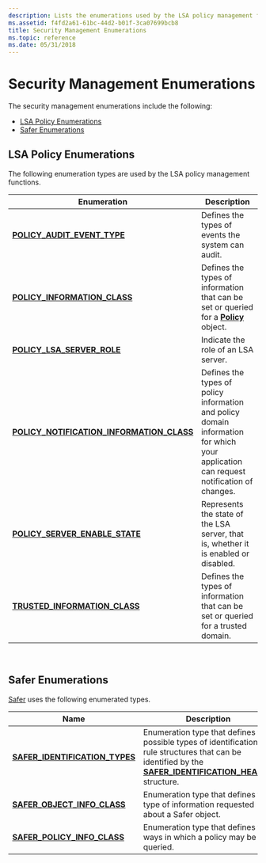 ```yaml
---
description: Lists the enumerations used by the LSA policy management functions.
ms.assetid: f4fd2a61-61bc-44d2-b01f-3ca07699bcb8
title: Security Management Enumerations
ms.topic: reference
ms.date: 05/31/2018
---
```


# Security Management Enumerations

The security management enumerations include the following:

-   [LSA Policy Enumerations](#lsa-policy-enumerations)
-   [Safer Enumerations](#safer-enumerations)

## LSA Policy Enumerations

The following enumeration types are used by the LSA policy management functions.



| Enumeration                                                                               | Description                                                                                                                           |
|-------------------------------------------------------------------------------------------|---------------------------------------------------------------------------------------------------------------------------------------|
| [**POLICY\_AUDIT\_EVENT\_TYPE**](/windows/desktop/api/Ntsecapi/ne-ntsecapi-policy_audit_event_type)                             | Defines the types of events the system can audit.                                                                                     |
| [**POLICY\_INFORMATION\_CLASS**](/windows/desktop/api/Ntsecapi/ne-ntsecapi-policy_information_class)                            | Defines the types of information that can be set or queried for a [**Policy**](policy-object.md) object.                             |
| [**POLICY\_LSA\_SERVER\_ROLE**](/windows/desktop/api/Ntsecapi/ne-ntsecapi-policy_lsa_server_role)                               | Indicate the role of an LSA server.                                                                                                   |
| [**POLICY\_NOTIFICATION\_INFORMATION\_CLASS**](/windows/desktop/api/Ntsecapi/ne-ntsecapi-policy_notification_information_class) | Defines the types of policy information and policy domain information for which your application can request notification of changes. |
| [**POLICY\_SERVER\_ENABLE\_STATE**](/windows/desktop/api/Ntsecapi/ne-ntsecapi-policy_server_enable_state)                       | Represents the state of the LSA server, that is, whether it is enabled or disabled.                                                   |
| [**TRUSTED\_INFORMATION\_CLASS**](/windows/desktop/api/Ntsecapi/ne-ntsecapi-trusted_information_class)                          | Defines the types of information that can be set or queried for a trusted domain.                                                     |



 

## Safer Enumerations

[Safer](safer.md) uses the following enumerated types.



| Name                                                               | Description                                                                                                                                                                                      |
|--------------------------------------------------------------------|--------------------------------------------------------------------------------------------------------------------------------------------------------------------------------------------------|
| [**SAFER\_IDENTIFICATION\_TYPES**](/windows/desktop/api/WinSafer/ne-winsafer-safer_identification_types) | Enumeration type that defines the possible types of identification rule structures that can be identified by the [**SAFER\_IDENTIFICATION\_HEADER**](/windows/desktop/api/WinSafer/ns-winsafer-safer_identification_header) structure. |
| [**SAFER\_OBJECT\_INFO\_CLASS**](/windows/desktop/api/WinSafer/ne-winsafer-safer_object_info_class)      | Enumeration type that defines the type of information requested about a Safer object.                                                                                                            |
| [**SAFER\_POLICY\_INFO\_CLASS**](/windows/desktop/api/WinSafer/ne-winsafer-safer_policy_info_class)      | Enumeration type that defines the ways in which a policy may be queried.                                                                                                                         |



 

 

 



